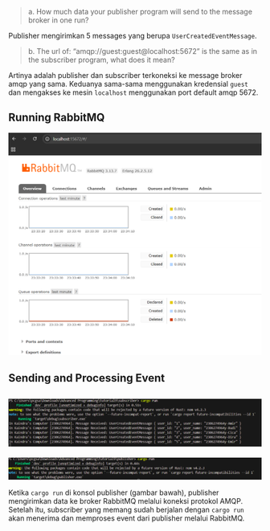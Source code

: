 > a. How much data your publisher program will send to the message broker in one
run?

Publisher mengirimkan 5 messages yang berupa `UserCreatedEventMessage`.

> b. The url of: “amqp://guest:guest@localhost:5672” is the same as in the subscriber
program, what does it mean?
 
 Artinya adalah publisher dan subscriber terkoneksi ke message broker amqp yang sama. Keduanya sama-sama menggunakan kredensial `guest` dan mengakses ke mesin `localhost` menggunakan port default amqp 5672.

 ## Running RabbitMQ
![Running RabbitMQ](images/running_rabbitmq.png)

## Sending and Processing Event
![Console Subscriber](images/console_subscriber.png)
---
![Console Publisher](images/console_publisher.png)

Ketika `cargo run` di konsol publisher (gambar bawah), publisher mengirimkan data ke broker RabbitMQ melalui koneksi protokol AMQP. Setelah itu, subscriber yang memang sudah berjalan dengan `cargo run` akan menerima dan memproses event dari publisher melalui RabbitMQ.